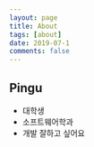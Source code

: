 ```yaml
---
layout: page
title: About
tags: [about]
date: 2019-07-1
comments: false
---
```




## Pingu
* 대학생
* 소프트웨어학과
* 개발 잘하고 싶어요
